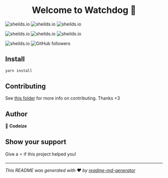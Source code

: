 <h1 align="center">Welcome to Watchdog 👋</h1>

![sheilds.io](https://img.shields.io/github/languages/code-size/codeize/watchdog)
![sheilds.io](https://img.shields.io/github/stars/codeize/watchdog?style=social)
![sheilds.io](https://img.shields.io/discord/764480029936713748)

![sheilds.io](https://img.shields.io/david/codeize/watchdog)
![sheilds.io](https://img.shields.io/github/languages/top/codeize/watchdog)
![sheilds.io](https://img.shields.io/github/contributors/codeize/watchdog)

![sheilds.io](https://img.shields.io/github/last-commit/codeize/watchdog)
![GitHub followers](https://img.shields.io/github/followers/codeize?style=social)

## Install

```sh
yarn install
```

## Contributing

See [this folder](https://github.com/Codeize/watchdog/tree/master/.github) for more info on contributing. Thanks <3

## Author

👤 **Codeize**

## Show your support

Give a ⭐️ if this project helped you!

***
_This README was generated with ❤️ by [readme-md-generator](https://github.com/kefranabg/readme-md-generator)_